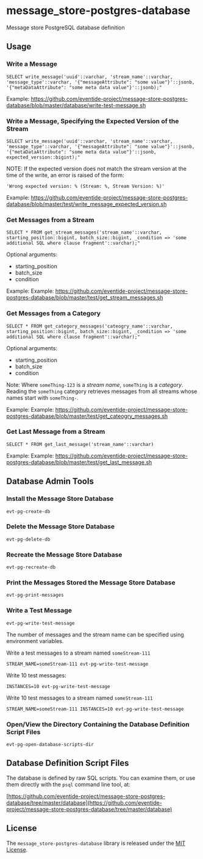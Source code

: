 # message_store-postgres-database

Message store PostgreSQL database definition

## Usage

### Write a Message

```
SELECT write_message('uuid'::varchar, 'stream_name'::varchar, 'message_type'::varchar, '{"messageAttribute": "some value"}'::jsonb, '{"metaDataAttribute": "some meta data value"}'::jsonb);"
```

Example: https://github.com/eventide-project/message-store-postgres-database/blob/master/database/write-test-message.sh

### Write a Message, Specifying the Expected Version of the Stream

```
SELECT write_message('uuid'::varchar, 'stream_name'::varchar, 'message_type'::varchar, '{"messageAttribute": "some value"}'::jsonb, '{"metaDataAttribute": "some meta data value"}'::jsonb, expected_version::bigint);"
```

NOTE: If the expected version does not match the stream version at the time of the write, an error is raised of the form:

```
'Wrong expected version: % (Stream: %, Stream Version: %)'
```

Example: https://github.com/eventide-project/message-store-postgres-database/blob/master/test/write_message_expected_version.sh

### Get Messages from a Stream

```
SELECT * FROM get_stream_messages('stream_name'::varchar, starting_position::bigint, batch_size::bigint, _condition => 'some additional SQL where clause fragment'::varchar);"
```

Optional arguments:
- starting_position
- batch_size
- condition

Example: Example: https://github.com/eventide-project/message-store-postgres-database/blob/master/test/get_stream_messages.sh

### Get Messages from a Category

```
SELECT * FROM get_category_messages('cateogry_name'::varchar, starting_position::bigint, batch_size::bigint, _condition => 'some additional SQL where clause fragment'::varchar);"
```

Optional arguments:
- starting_position
- batch_size
- condition

Note: Where `someThing-123` is a _stream name_, `someThing` is a _category_. Reading the `someThing` category retrieves messages from all streams whose names start with `someThing-`.

Example: Example: https://github.com/eventide-project/message-store-postgres-database/blob/master/test/get_cateogry_messages.sh

### Get Last Message from a Stream

```
SELECT * FROM get_last_message('stream_name'::varchar)
```

Example: Example: https://github.com/eventide-project/message-store-postgres-database/blob/master/test/get_last_message.sh

## Database Admin Tools

### Install the Message Store Database
```
evt-pg-create-db
```

### Delete the Message Store Database
```
evt-pg-delete-db
```

### Recreate the Message Store Database
```
evt-pg-recreate-db
```

### Print the Messages Stored the Message Store Database
```
evt-pg-print-messages
```

### Write a Test Message
```
evt-pg-write-test-message
```

The number of messages and the stream name can be specified using environment variables.

Write a test messages to a stream named `someStream-111`
```
STREAM_NAME=someStream-111 evt-pg-write-test-message
```

Write 10 test messages:
```
INSTANCES=10 evt-pg-write-test-message
```

Write 10 test messages to a stream named `someStream-111`
```
STREAM_NAME=someStream-111 INSTANCES=10 evt-pg-write-test-message
```

### Open/View the Directory Containing the Database Definition Script Files
```
evt-pg-open-database-scripts-dir
```

## Database Definition Script Files

The database is defined by raw SQL scripts. You can examine them, or use them directly with the `psql` command line tool, at:

[https://github.com/eventide-project/message-store-postgres-database/tree/master/database](https://github.com/eventide-project/message-store-postgres-database/tree/master/database)

## License

The `message_store-postgres-database` library is released under the [MIT License](https://github.com/eventide-project/message-store-postgres-database/blob/master/MIT-License.txt).
